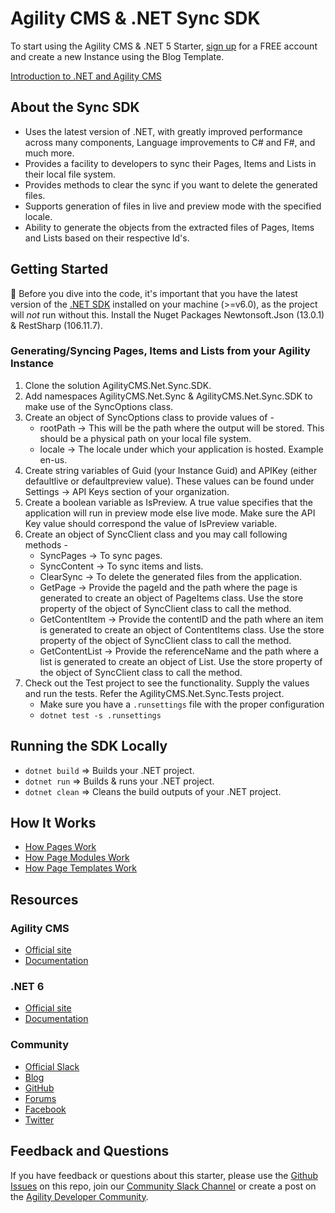 # Agility CMS & .NET Sync SDK

To start using the Agility CMS & .NET 5 Starter, [sign up](https://agilitycms.com/free) for a FREE account and create a new Instance using the Blog Template.

[Introduction to .NET and Agility CMS](https://help.agilitycms.com/hc/en-us/articles/4404089239693)

## About the Sync SDK

- Uses the latest version of .NET, with greatly improved performance across many components, Language improvements to C# and F#, and much more.
- Provides a facility to developers to sync their Pages, Items and Lists in their local file system.
- Provides methods to clear the sync if you want to delete the generated files.
- Supports generation of files in live and preview mode with the specified locale.
- Ability to generate the objects from the extracted files of Pages, Items and Lists based on their respective Id's.

## Getting Started

🚨 Before you dive into the code, it's important that you have the latest version of the [.NET SDK](https://dotnet.microsoft.com/download) installed on your machine (>=v6.0), as the project will _not_ run without this. Install the Nuget Packages Newtonsoft.Json (13.0.1) & RestSharp (106.11.7).

### Generating/Syncing Pages, Items and Lists from your Agility Instance

1. Clone the solution AgilityCMS.Net.Sync.SDK.
2. Add namespaces AgilityCMS.Net.Sync & AgilityCMS.Net.Sync.SDK to make use of the SyncOptions class.
3. Create an object of SyncOptions class to provide values of -
   - rootPath -> This will be the path where the output will be stored. This should be a physical path on your local file system.
   - locale -> The locale under which your application is hosted. Example en-us.
4. Create string variables of Guid (your Instance Guid) and APIKey (either defaultlive or defaultpreview value). These values can be found under Settings -> API Keys section of your organization.
5. Create a boolean variable as IsPreview. A true value specifies that the application will run in preview mode else live mode. Make sure the API Key value should correspond the value of IsPreview variable.
6. Create an object of SyncClient class and you may call following methods -
   - SyncPages -> To sync pages.
   - SyncContent -> To sync items and lists.
   - ClearSync -> To delete the generated files from the application.
   - GetPage -> Provide the pageId and the path where the page is generated to create an object of PageItems class. Use the store property of the object of SyncClient class to call the method.
   - GetContentItem -> Provide the contentID and the path where an item is generated to create an object of ContentItems class. Use the store property of the object of SyncClient class to call the method.
   - GetContentList -> Provide the referenceName and the path where a list is generated to create an object of List<ContentItems>. Use the store property of the object of SyncClient class to call the method.
7. Check out the Test project to see the functionality. Supply the values and run the tests. Refer the AgilityCMS.Net.Sync.Tests project.
   - Make sure you have a `.runsettings` file with the proper configuration
   - `dotnet test -s .runsettings`

## Running the SDK Locally

- `dotnet build` => Builds your .NET project.
- `dotnet run` => Builds & runs your .NET project.
- `dotnet clean` => Cleans the build outputs of your .NET project.

## How It Works

- [How Pages Work](https://help.agilitycms.com/hc/en-us/articles/4404222849677)
- [How Page Modules Work](https://help.agilitycms.com/hc/en-us/articles/4404222989453)
- [How Page Templates Work](https://help.agilitycms.com/hc/en-us/articles/4404229108877)

## Resources

### Agility CMS

- [Official site](https://agilitycms.com)
- [Documentation](https://help.agilitycms.com/hc/en-us)

### .NET 6

- [Official site](https://dotnet.microsoft.com/)
- [Documentation](https://docs.microsoft.com/en-us/dotnet/)

### Community

- [Official Slack](https://join.slack.com/t/agilitycommunity/shared_invite/enQtNzI2NDc3MzU4Njc2LWI2OTNjZTI3ZGY1NWRiNTYzNmEyNmI0MGZlZTRkYzI3NmRjNzkxYmI5YTZjNTg2ZTk4NGUzNjg5NzY3OWViZGI)
- [Blog](https://agilitycms.com/resources/posts)
- [GitHub](https://github.com/agility)
- [Forums](https://help.agilitycms.com/hc/en-us/community/topics)
- [Facebook](https://www.facebook.com/AgilityCMS/)
- [Twitter](https://twitter.com/AgilityCMS)

## Feedback and Questions

If you have feedback or questions about this starter, please use the [Github Issues](https://github.com/agility/agilitycms-dotnet-sync/issues) on this repo, join our [Community Slack Channel](https://join.slack.com/t/agilitycommunity/shared_invite/enQtNzI2NDc3MzU4Njc2LWI2OTNjZTI3ZGY1NWRiNTYzNmEyNmI0MGZlZTRkYzI3NmRjNzkxYmI5YTZjNTg2ZTk4NGUzNjg5NzY3OWViZGI) or create a post on the [Agility Developer Community](https://help.agilitycms.com/hc/en-us/community/topics).
